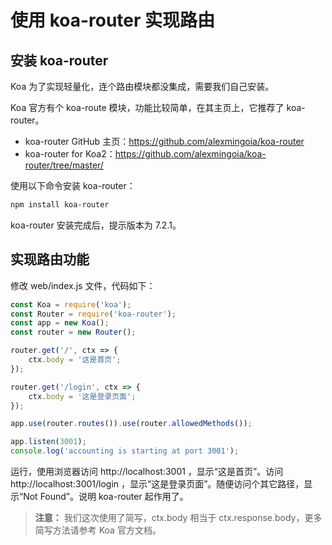 # 使用 koa-router 实现路由

## 安装 koa-router

Koa 为了实现轻量化，连个路由模块都没集成，需要我们自己安装。

Koa 官方有个 koa-route 模块，功能比较简单，在其主页上，它推荐了 koa-router。

* koa-router GitHub 主页：https://github.com/alexmingoia/koa-router
* koa-router for Koa2：https://github.com/alexmingoia/koa-router/tree/master/

使用以下命令安装 koa-router：

```bash
npm install koa-router
```

koa-router 安装完成后，提示版本为 7.2.1。

## 实现路由功能

修改 web/index.js 文件，代码如下：

```javascript
const Koa = require('koa');
const Router = require('koa-router');
const app = new Koa();
const router = new Router();

router.get('/', ctx => {
    ctx.body = '这是首页';
});

router.get('/login', ctx => {
    ctx.body = '这是登录页面';
});

app.use(router.routes()).use(router.allowedMethods());

app.listen(3001);
console.log('accounting is starting at port 3001');
```

运行，使用浏览器访问 http://localhost:3001 ，显示“这是首页”。访问 http://localhost:3001/login ，显示“这是登录页面”。随便访问个其它路径，显示“Not Found”。说明 koa-router 起作用了。

> **注意：** 我们这次使用了简写，ctx.body 相当于 ctx.response.body，更多简写方法请参考 Koa 官方文档。